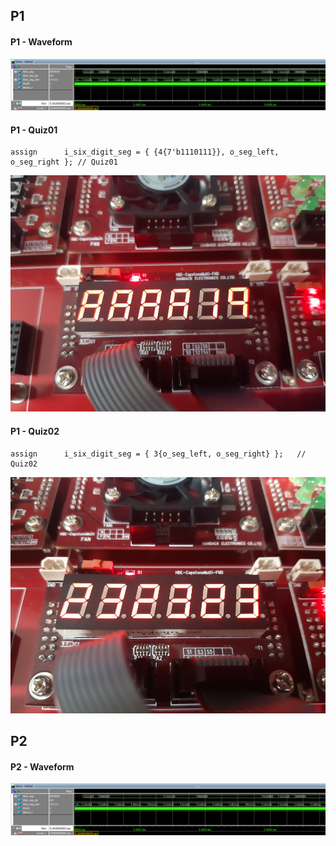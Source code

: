## P1
#### P1 - Waveform
![W05P101](https://github.com/kkarung/Basic-Logic-curcit/blob/main/image/W05P101.PNG)

#### P1 - Quiz01
```
assign		i_six_digit_seg = { {4{7'b1110111}}, o_seg_left, o_seg_right };	// Quiz01
```
![W05P103](https://github.com/kkarung/Basic-Logic-curcit/blob/main/image/W05P103.jpg)

#### P1 - Quiz02
```
assign		i_six_digit_seg = { 3{o_seg_left, o_seg_right} };	// Quiz02
```
![W05P102](https://github.com/kkarung/Basic-Logic-curcit/blob/main/image/W05P102.jpg)

## P2
#### P2 - Waveform
![W05P101](https://github.com/kkarung/Basic-Logic-curcit/blob/main/image/W05P101.PNG)

